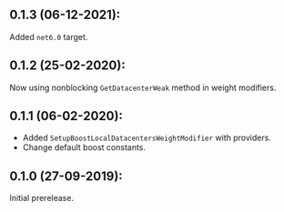 ## 0.1.3 (06-12-2021):

Added `net6.0` target.

## 0.1.2 (25-02-2020):

Now using nonblocking `GetDatacenterWeak` method in weight modifiers.

## 0.1.1 (06-02-2020):

- Added `SetupBoostLocalDatacentersWeightModifier` with providers.
- Change default boost constants.

## 0.1.0 (27-09-2019): 

Initial prerelease.